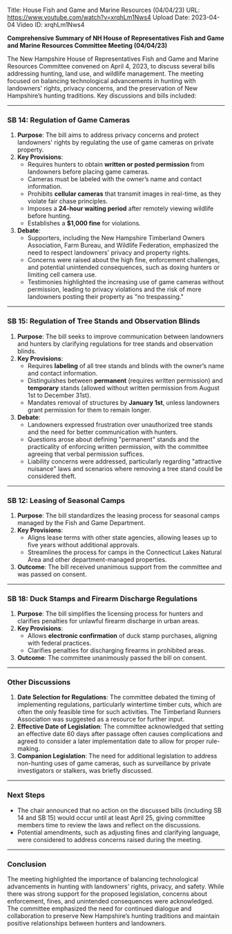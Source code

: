 Title: House Fish and Game and Marine Resources  (04/04/23)
URL: https://www.youtube.com/watch?v=xrqhLm1Nws4
Upload Date: 2023-04-04
Video ID: xrqhLm1Nws4

**Comprehensive Summary of NH House of Representatives Fish and Game and Marine Resources Committee Meeting (04/04/23)**

The New Hampshire House of Representatives Fish and Game and Marine Resources Committee convened on April 4, 2023, to discuss several bills addressing hunting, land use, and wildlife management. The meeting focused on balancing technological advancements in hunting with landowners' rights, privacy concerns, and the preservation of New Hampshire’s hunting traditions. Key discussions and bills included:

---

### **SB 14: Regulation of Game Cameras**
1. **Purpose**: The bill aims to address privacy concerns and protect landowners' rights by regulating the use of game cameras on private property.
2. **Key Provisions**:
   - Requires hunters to obtain **written or posted permission** from landowners before placing game cameras.
   - Cameras must be labeled with the owner’s name and contact information.
   - Prohibits **cellular cameras** that transmit images in real-time, as they violate fair chase principles.
   - Imposes a **24-hour waiting period** after remotely viewing wildlife before hunting.
   - Establishes a **$1,000 fine** for violations.
3. **Debate**:
   - Supporters, including the New Hampshire Timberland Owners Association, Farm Bureau, and Wildlife Federation, emphasized the need to respect landowners' privacy and property rights.
   - Concerns were raised about the high fine, enforcement challenges, and potential unintended consequences, such as doxing hunters or limiting cell camera use.
   - Testimonies highlighted the increasing use of game cameras without permission, leading to privacy violations and the risk of more landowners posting their property as "no trespassing."

---

### **SB 15: Regulation of Tree Stands and Observation Blinds**
1. **Purpose**: The bill seeks to improve communication between landowners and hunters by clarifying regulations for tree stands and observation blinds.
2. **Key Provisions**:
   - Requires **labeling** of all tree stands and blinds with the owner’s name and contact information.
   - Distinguishes between **permanent** (requires written permission) and **temporary** stands (allowed without written permission from August 1st to December 31st).
   - Mandates removal of structures by **January 1st**, unless landowners grant permission for them to remain longer.
3. **Debate**:
   - Landowners expressed frustration over unauthorized tree stands and the need for better communication with hunters.
   - Questions arose about defining "permanent" stands and the practicality of enforcing written permission, with the committee agreeing that verbal permission suffices.
   - Liability concerns were addressed, particularly regarding "attractive nuisance" laws and scenarios where removing a tree stand could be considered theft.

---

### **SB 12: Leasing of Seasonal Camps**
1. **Purpose**: The bill standardizes the leasing process for seasonal camps managed by the Fish and Game Department.
2. **Key Provisions**:
   - Aligns lease terms with other state agencies, allowing leases up to five years without additional approvals.
   - Streamlines the process for camps in the Connecticut Lakes Natural Area and other department-managed properties.
3. **Outcome**: The bill received unanimous support from the committee and was passed on consent.

---

### **SB 18: Duck Stamps and Firearm Discharge Regulations**
1. **Purpose**: The bill simplifies the licensing process for hunters and clarifies penalties for unlawful firearm discharge in urban areas.
2. **Key Provisions**:
   - Allows **electronic confirmation** of duck stamp purchases, aligning with federal practices.
   - Clarifies penalties for discharging firearms in prohibited areas.
3. **Outcome**: The committee unanimously passed the bill on consent.

---

### **Other Discussions**
1. **Date Selection for Regulations**: The committee debated the timing of implementing regulations, particularly wintertime timber cuts, which are often the only feasible time for such activities. The Timberland Runners Association was suggested as a resource for further input.
2. **Effective Date of Legislation**: The committee acknowledged that setting an effective date 60 days after passage often causes complications and agreed to consider a later implementation date to allow for proper rule-making.
3. **Companion Legislation**: The need for additional legislation to address non-hunting uses of game cameras, such as surveillance by private investigators or stalkers, was briefly discussed.

---

### **Next Steps**
- The chair announced that no action on the discussed bills (including SB 14 and SB 15) would occur until at least April 25, giving committee members time to review the laws and reflect on the discussions.
- Potential amendments, such as adjusting fines and clarifying language, were considered to address concerns raised during the meeting.

---

### **Conclusion**
The meeting highlighted the importance of balancing technological advancements in hunting with landowners' rights, privacy, and safety. While there was strong support for the proposed legislation, concerns about enforcement, fines, and unintended consequences were acknowledged. The committee emphasized the need for continued dialogue and collaboration to preserve New Hampshire’s hunting traditions and maintain positive relationships between hunters and landowners.
